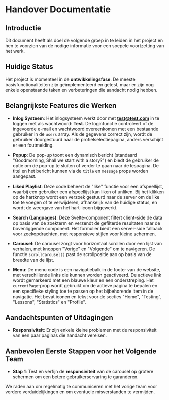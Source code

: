 # Handover Documentatie

## Introductie

Dit document heeft als doel de volgende groep in te leiden in het project en hen te voorzien van de nodige informatie voor een soepele voortzetting van het werk.

## Huidige Status

Het project is momenteel in de **ontwikkelingsfase**. De meeste basisfunctionaliteiten zijn geïmplementeerd en getest, maar er zijn nog enkele openstaande taken en verbeteringen die aandacht nodig hebben.

## Belangrijkste Features die Werken

- **Inlog Systeem**: Het inlogsysteem werkt door met **test@test.com** in te loggen met als wachtwoord: **Test**. De loginfunctie controleert of de ingevoerde e-mail en wachtwoord overeenkomen met een bestaande gebruiker in de `users` array. Als de gegevens correct zijn, wordt de gebruiker doorgestuurd naar de profielselectiepagina, anders verschijnt er een foutmelding.

- **Popup**: De pop-up toont een dynamisch bericht (standaard "Goodmorning, Shall we start with a story?") en biedt de gebruiker de optie om de pop-up te sluiten of verder te gaan naar de lespagina. De titel en het bericht kunnen via de `title` en `message` props worden aangepast.

- **Liked Playlist**: Deze code beheert de "like" functie voor een afspeellijst, waarbij een gebruiker een afspeellijst kan liken of unliken. Bij het klikken op de hartknop wordt een verzoek gestuurd naar de server om de like toe te voegen of te verwijderen, afhankelijk van de huidige status, en wordt de weergave van het hart-icoon bijgewerkt.

- **Search (Languages)**: Deze Svelte-component filtert client-side de data op basis van de zoekterm en verzendt de gefilterde resultaten naar de bovenliggende component. Het formulier biedt een server-side fallback voor zoekopdrachten, met responsieve stijlen voor kleine schermen.

- **Carousel**: De carousel zorgt voor horizontaal scrollen door een lijst van verhalen, met knoppen "Vorige" en "Volgende" om te navigeren. De functie `scrollCarousel()` past de scrollpositie aan op basis van de breedte van de lijst.

- **Menu**: De menu code is een navigatiebalk in de footer van de website, met verschillende links die kunnen worden geactiveerd. De actieve link wordt gemarkeerd met een blauwe kleur en een onderstreping. Het `currentPage`-prop wordt gebruikt om de actieve pagina te bepalen en een specifieke styling toe te passen op het bijbehorende item in de navigatie. Het bevat iconen en tekst voor de secties "Home", "Testing", "Lessons", "Statistics" en "Profile".

## Aandachtspunten of Uitdagingen

- **Responsiviteit**: Er zijn enkele kleine problemen met de responsiviteit van een paar paginas die aandacht vereisen.

## Aanbevolen Eerste Stappen voor het Volgende Team

- **Stap 1**: Test en verfijn de **responsiviteit** van de carousel op grotere schermen om een betere gebruikerservaring te garanderen.

We raden aan om regelmatig te communiceren met het vorige team voor verdere verduidelijkingen en om eventuele misverstanden te vermijden.
